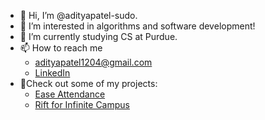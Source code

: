 - 👋 Hi, I’m @adityapatel-sudo.
- 👀 I’m interested in algorithms and software development!
- 🌱 I’m currently studying CS at Purdue.
- 📫 How to reach me 
  - adityapatel1204@gmail.com
  - [LinkedIn](https://www.linkedin.com/in/adityapatel123/)
- 🎈Check out some of my projects:
  - [Ease Attendance](easeattendance.com)
  - [Rift for Infinite Campus](https://riftapp.io/)

<!---
adityapatel-sudo/adityapatel-sudo is a ✨ special ✨ repository because its `README.md` (this file) appears on your GitHub profile.
You can click the Preview link to take a look at your changes.
--->

